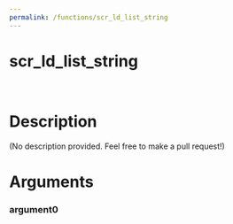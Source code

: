 ```yaml
---
permalink: /functions/scr_ld_list_string
---
```

# scr_ld_list_string  
&nbsp;  
# Description  
(No description provided. Feel free to make a pull request!) 
&nbsp;  
# Arguments
### argument0

&nbsp;    


